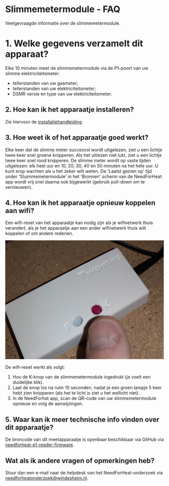 # Slimmemetermodule - FAQ

Veelgevraagde informatie over de slimmemetermodule.

# 1. Welke gegevens verzamelt dit apparaat?

Elke 10 minuten meet de slimmemetermodule via de P1-poort van uw slimme elektriciteitsmeter:

- tellerstanden van uw gasmeter;
- tellerstanden van uw elektriciteitsmeter;
- DSMR versie en type van uw elektriciteitsmeter.

## 2. Hoe kan ik het apparaatje installeren?

Zie hiervoor de [installatiehandleiding](../../../installation/).

## 3. Hoe weet ik of het apparaatje goed werkt? 

Elke keer dat de slimme meter succesvol wordt uitgelezen, ziet u een lichtje twee keer snel groene knipperen. Als het uitlezen niet lukt, ziet u een lichtje twee keer snel rood knipperen. De slimme meter wordt op vaste tijden uitgelezen: elk heel uur en 10, 20, 30, 40 en 50 minuten na het hele uur. U kunt erop wachten als u het zeker wilt weten. De 'Laatst gezien op' tijd onder 'Sluimmemetermodule' in het 'Bronnen' scherm van de NeedForHeat app wordt vrij snel daarna ook bijgewerkt (gebruik pull-down om te vernieuwen).

## 4. Hoe kan ik het apparaatje opnieuw koppelen aan wifi?

Een wifi-reset van het apparaatje kan nodig zijn als je wifinetwerk thuis verandert, als je het apparaatje aan een ander wifinetwerk thuis wilt koppelen of om andere redenen. 

![device](../assets/p1-gateway-wi-fi-reset.jpg)

De wifi-reset werkt als volgt:

1. Hou de K-knop van de slimmemetermodule ingedrukt (je voelt een duidelijke klik).
2. Laat de knop los na ruim 10 seconden, nadat je een groen lampje 5 keer hebt zien knipperen (als het te licht is ziet u het wellicht niet).
3. In de NeedForhat app, scan de QR-code van uw slimmemetermodule opnieuw en volg de aanwijzingen.

## 5. Waar kan ik meer technische info vinden over dit apparaatje?
De broncode van dit meetapparaatje is openbaar beschikbaar via GitHub via [needforheat-p1-reader-firmware](https://github.com/energietransitie/needforheat-p1-reader-firmware).

## Wat als ik andere vragen of opmerkingen heb?
Stuur dan een e-mail naar de helpdesk van het NeedForHeat-onderzoek via [needforheatonderzoek@windesheim.nl](needforheatonderzoek@windesheim.nl).
